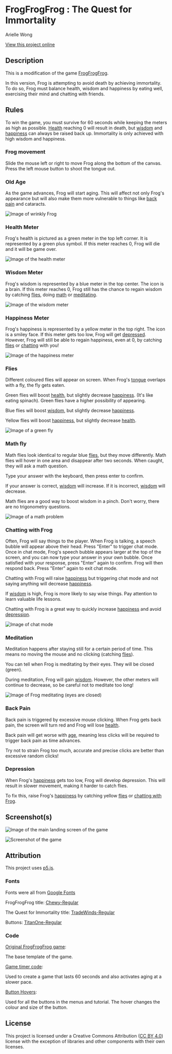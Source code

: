 # FrogFrogFrog : The Quest for Immortality

Arielle Wong

[View this project online](https://wonarii.github.io/cart253/mod-jam/)

## Description

This is a modification of the game [FrogFrogFrog](https://pippinbarr.com/frogfrogfrog/).

In this version, Frog is attempting to avoid death by achieving immortality.
To do so, Frog must balance health, wisdom and happiness by eating well, exercising their mind and chatting with friends.

## Rules

To win the game, you must survive for 60 seconds while keeping the meters as high as possible.
[Health](#health-meter) reaching 0 will result in death, but [wisdom](#wisdom-meter) and [happiness](#happiness-meter) can always be raised back up.
Immortality is only achieved with high wisdom and happiness.

### Frog movement

Slide the mouse left or right to move Frog along the bottom of the canvas.
Press the left mouse button to shoot the tongue out.

### Old Age

As the game advances, Frog will start aging. This will affect not only Frog's appearance but will also make them more vulnerable to things like [back pain](#back-pain) and cataracts.

![Image of wrinkly Frog](./assets/images/old-frog.png)

### Health Meter

Frog's health is pictured as a green meter in the top left corner. It is represented by a green plus symbol.
If this meter reaches 0, Frog will die and it will be game over.

![Image of the health meter](./assets/images/health-meter.png)

### Wisdom Meter

Frog's wisdom is represented by a blue meter in the top center. The icon is a brain.
If this meter reaches 0, Frog still has the chance to regain wisdom by catching [flies](#flies), doing [math](#math-fly) or [meditating](#meditation).

![Image of the wisdom meter](./assets/images/wisdom-meter.png)

### Happiness Meter

Frog's happiness is represented by a yellow meter in the top right. The icon is a smiley face.
If this meter gets too low, Frog will get [depressed](#depression). However, Frog will still be able to regain happiness, even at 0, by catching [flies](#flies) or [chatting](#chatting-with-frog) with you!

![Image of the happiness meter](./assets/images/happiness-meter.png)

### Flies

Different coloured flies will appear on screen. When Frog's [tongue](#frog-movement) overlaps with a fly, the fly gets eaten.

Green flies will boost [health](#health-meter), but slightly decrease [happiness](#happiness-meter). (It's like eating spinach). Green flies have a higher possibility of appearing.

Blue flies will boost [wisdom](#wisdom-meter), but slightly decrease [happiness](#happiness-meter).

Yellow flies will boost [happiness](#happiness-meter), but slightly decrease [health](#health-meter).

![Image of a green fly](./assets/images/fly-green.png)

### Math fly

Math flies look identical to regular blue [flies](#flies), but they move differently.
Math flies will hover in one area and disappear after two seconds. When caught, they will ask a math question.

Type your answer with the keyboard, then press enter to confirm.

If your answer is correct, [wisdom](#wisdom-meter) will increase. If it is incorrect, [wisdom](#wisdom-meter) will decrease.

Math flies are a good way to boost wisdom in a pinch. Don't worry, there are no trigonometry questions.

![Image of a math problem](./assets/images/math-problem.png)

### Chatting with Frog

Often, Frog will say things to the player. When Frog is talking, a speech bubble will appear above their head.
Press "Enter" to trigger chat mode. Once in chat mode, Frog's speech bubble appears larger at the top of the screen, and you can now type your answer in your own bubble. Once satisfied with your response, press "Enter" again to confirm.
Frog will then respond back. Press "Enter" again to exit chat mode.

Chatting with Frog will raise [happiness](#happiness-meter) but triggering chat mode and not saying anything will decrease [happiness](#happiness-meter).

If [wisdom](#wisdom-meter) is high, Frog is more likely to say wise things. Pay attention to learn valuable life lessons.

Chatting with Frog is a great way to quickly increase [happiness](#happiness-meter) and avoid [depression](#depression).

![Image of chat mode](./assets/images/chat-mode.png)

### Meditation

Meditation happens after staying still for a certain period of time. This means no moving the mouse and no clicking (catching [flies](#flies)). 

You can tell when Frog is meditating by their eyes. They will be closed (green).

During meditation, Frog will gain [wisdom](#wisdom-meter). However, the other meters will continue to decrease, so be careful not to meditate too long!

![Image of Frog meditating (eyes are closed)](./assets/images/frog-meditating.png)

### Back Pain

Back pain is triggered by excessive mouse clicking. When Frog gets back pain, the screen will turn red and Frog will lose [health](#health-meter).

Back pain will get worse with [age](#old-age), meaning less clicks will be required to trigger back pain as time advances.

Try not to strain Frog too much, accurate and precise clicks are better than excessive random clicks!

### Depression

When Frog's [happiness](#happiness-meter) gets too low, Frog will develop depression. This will result in slower movement, making it harder to catch flies.

To fix this, raise Frog's [happiness](#happiness-meter) by catching yellow [flies](#flies) or [chatting with Frog](#chatting-with-frog).

## Screenshot(s)

![Image of the main landing screen of the game](./assets/images/start-screen.png)

![Screenshot of the game](./assets/images/gameplay.png)

## Attribution

This project uses [p5.js](https://p5js.org).

### Fonts

Fonts were all from [Google Fonts](https://fonts.google.com/?safe=active)

FrogFrogFrog title: [Chewy-Regular](https://fonts.google.com/specimen/Chewy?query=chewy&safe=active)

The Quest for Immortality title: [TradeWinds-Regular](https://fonts.google.com/specimen/Trade+Winds?query=trade&safe=active)

Buttons: [TitanOne-Regular](https://fonts.google.com/specimen/Titan+One?query=titan&safe=active)

### Code

[Original FrogFrogFrog game](https://github.com/pippinbarr/cart253/tree/main/topics/making/examples):

The base template of the game.

[Game timer code](https://editor.p5js.org/denaplesk2/sketches/ryIBFP_lG):

Used to create a game that lasts 60 seconds and also activates aging at a slower pace.

[Button Hovers](https://editor.p5js.org/ehersh/sketches/Fb6hxZmzQ):

Used for all the buttons in the menus and tutorial. The hover changes the colour and size of the button.

## License

This project is licensed under a Creative Commons Attribution ([CC BY 4.0](https://creativecommons.org/licenses/by/4.0/deed.en)) license with the exception of libraries and other components with their own licenses.
